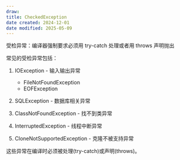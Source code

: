 ```yaml
---
draw:
title: CheckedException
date created: 2024-12-01
date modified: 2025-05-09
---
```


受检异常：编译器强制要求必须用 try-catch 处理或者用 throws 声明抛出

常见的受检异常包括：

1. IOException - 输入输出异常
   - FileNotFoundException
   - EOFException

2. SQLException - 数据库相关异常
3. ClassNotFoundException - 找不到类异常
4. InterruptedException - 线程中断异常
5. CloneNotSupportedException - 克隆不被支持异常

这些异常在编译时必须被处理(try-catch)或声明(throws)。
